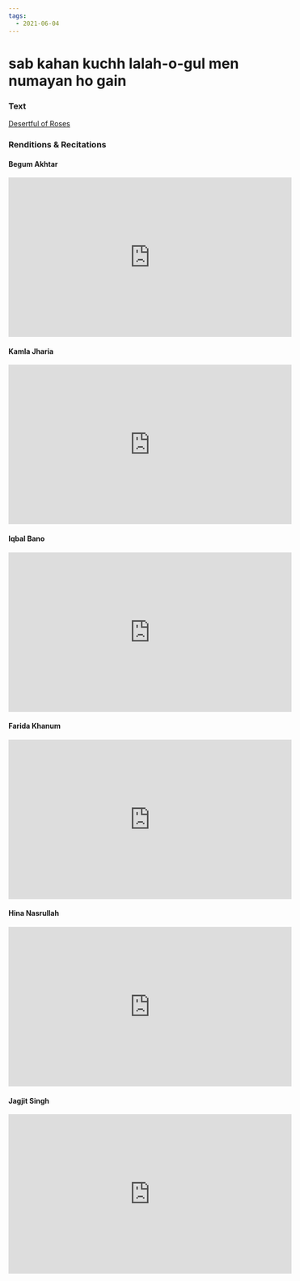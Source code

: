```yaml
---
tags:
  - 2021-06-04
---
```

# sab kahan kuchh lalah-o-gul men numayan ho gain

### Text
[Desertful of Roses](http://www.columbia.edu/itc/mealac/pritchett/00ghalib/111/index_111.html)

### Renditions & Recitations

#### Begum Akhtar

<iframe width="560" height="315" src="https://www.youtube.com/embed/XFtXkv2EkpU" title="YouTube video player" frameborder="0" allow="accelerometer; autoplay; clipboard-write; encrypted-media; gyroscope; picture-in-picture" allowfullscreen></iframe>

#### Kamla Jharia

<iframe width="560" height="315" src="https://www.youtube.com/embed/FIjawrmKqfM" title="YouTube video player" frameborder="0" allow="accelerometer; autoplay; clipboard-write; encrypted-media; gyroscope; picture-in-picture" allowfullscreen></iframe>

#### Iqbal Bano

<iframe width="560" height="315" src="https://www.youtube.com/embed/MhC1Y2p-p9c" title="YouTube video player" frameborder="0" allow="accelerometer; autoplay; clipboard-write; encrypted-media; gyroscope; picture-in-picture" allowfullscreen></iframe>

#### Farida Khanum

<iframe width="560" height="315" src="https://www.youtube.com/embed/bmfngAc2Cek" title="YouTube video player" frameborder="0" allow="accelerometer; autoplay; clipboard-write; encrypted-media; gyroscope; picture-in-picture" allowfullscreen></iframe>

#### Hina Nasrullah

<iframe width="560" height="315" src="https://www.youtube.com/embed/ffUePsAsasI" title="YouTube video player" frameborder="0" allow="accelerometer; autoplay; clipboard-write; encrypted-media; gyroscope; picture-in-picture" allowfullscreen></iframe>

#### Jagjit Singh

<iframe width="560" height="315" src="https://www.youtube.com/embed/eRp6temhfFs" title="YouTube video player" frameborder="0" allow="accelerometer; autoplay; clipboard-write; encrypted-media; gyroscope; picture-in-picture" allowfullscreen></iframe>

